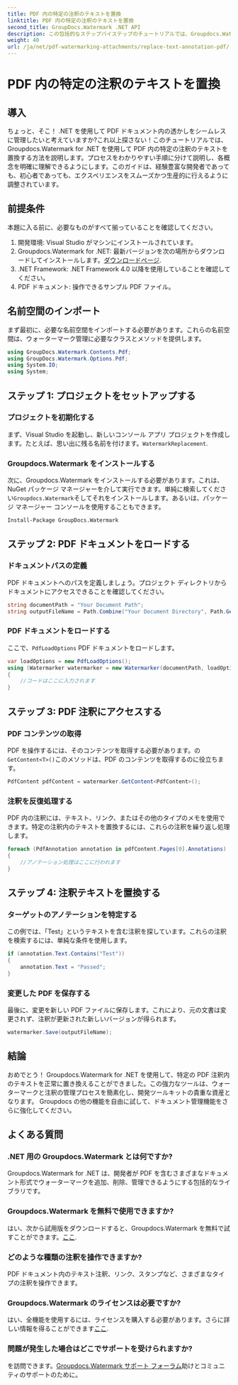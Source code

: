 ```yaml
---
title: PDF 内の特定の注釈のテキストを置換
linktitle: PDF 内の特定の注釈のテキストを置換
second_title: GroupDocs.Watermark .NET API
description: この包括的なステップバイステップのチュートリアルでは、Groupdocs.Watermark for .NET を使用して特定の PDF 注釈内のテキストを置換する方法を学びます。
weight: 40
url: /ja/net/pdf-watermarking-attachments/replace-text-annotation-pdf/
---
```


# PDF 内の特定の注釈のテキストを置換

## 導入
ちょっと、そこ！ .NET を使用して PDF ドキュメント内の透かしをシームレスに管理したいと考えていますか?これ以上探さない！このチュートリアルでは、Groupdocs.Watermark for .NET を使用して PDF 内の特定の注釈のテキストを置換する方法を説明します。プロセスをわかりやすい手順に分けて説明し、各概念を明確に理解できるようにします。このガイドは、経験豊富な開発者であっても、初心者であっても、エクスペリエンスをスムーズかつ生産的に行えるように調整されています。
## 前提条件
本題に入る前に、必要なものがすべて揃っていることを確認してください。
1. 開発環境: Visual Studio がマシンにインストールされています。
2.  Groupdocs.Watermark for .NET: 最新バージョンを次の場所からダウンロードしてインストールします。[ダウンロードページ](https://releases.groupdocs.com/Watermark/net/).
3. .NET Framework: .NET Framework 4.0 以降を使用していることを確認してください。
4. PDF ドキュメント: 操作できるサンプル PDF ファイル。
## 名前空間のインポート
まず最初に、必要な名前空間をインポートする必要があります。これらの名前空間は、ウォーターマーク管理に必要なクラスとメソッドを提供します。
```csharp
using GroupDocs.Watermark.Contents.Pdf;
using GroupDocs.Watermark.Options.Pdf;
using System.IO;
using System;
```
## ステップ 1: プロジェクトをセットアップする
### プロジェクトを初期化する
まず、Visual Studio を起動し、新しいコンソール アプリ プロジェクトを作成します。たとえば、思い出に残る名前を付けます。`WatermarkReplacement`.
### Groupdocs.Watermark をインストールする
次に、Groupdocs.Watermark をインストールする必要があります。これは、NuGet パッケージ マネージャーを介して実行できます。単純に検索してください`Groupdocs.Watermark`そしてそれをインストールします。あるいは、パッケージ マネージャー コンソールを使用することもできます。
```shell
Install-Package GroupDocs.Watermark
```
## ステップ 2: PDF ドキュメントをロードする
### ドキュメントパスの定義
PDF ドキュメントへのパスを定義しましょう。プロジェクト ディレクトリからドキュメントにアクセスできることを確認してください。
```csharp
string documentPath = "Your Document Path";
string outputFileName = Path.Combine("Your Document Directory", Path.GetFileName(documentPath));
```
### PDF ドキュメントをロードする
ここで、`PdfLoadOptions` PDF ドキュメントをロードします。
```csharp
var loadOptions = new PdfLoadOptions();
using (Watermarker watermarker = new Watermarker(documentPath, loadOptions))
{
    //コードはここに入力されます
}
```
## ステップ 3: PDF 注釈にアクセスする
### PDF コンテンツの取得
PDF を操作するには、そのコンテンツを取得する必要があります。の`GetContent<T>()`このメソッドは、PDF のコンテンツを取得するのに役立ちます。
```csharp
PdfContent pdfContent = watermarker.GetContent<PdfContent>();
```
### 注釈を反復処理する
PDF 内の注釈には、テキスト、リンク、またはその他のタイプのメモを使用できます。特定の注釈内のテキストを置換するには、これらの注釈を繰り返し処理します。
```csharp
foreach (PdfAnnotation annotation in pdfContent.Pages[0].Annotations)
{
    //アノテーション処理はここに行われます
}
```
## ステップ 4: 注釈テキストを置換する
### ターゲットのアノテーションを特定する
この例では、「Test」というテキストを含む注釈を探しています。これらの注釈を検索するには、単純な条件を使用します。
```csharp
if (annotation.Text.Contains("Test"))
{
    annotation.Text = "Passed";
}
```
### 変更した PDF を保存する
最後に、変更を新しい PDF ファイルに保存します。これにより、元の文書は変更されず、注釈が更新された新しいバージョンが得られます。
```csharp
watermarker.Save(outputFileName);
```

## 結論
おめでとう！ Groupdocs.Watermark for .NET を使用して、特定の PDF 注釈内のテキストを正常に置き換えることができました。この強力なツールは、ウォーターマークと注釈の管理プロセスを簡素化し、開発ツールキットの貴重な資産となります。 Groupdocs の他の機能を自由に試して、ドキュメント管理機能をさらに強化してください。
## よくある質問
### .NET 用の Groupdocs.Watermark とは何ですか?
Groupdocs.Watermark for .NET は、開発者が PDF を含むさまざまなドキュメント形式でウォーターマークを追加、削除、管理できるようにする包括的なライブラリです。
### Groupdocs.Watermark を無料で使用できますか?
はい、次から試用版をダウンロードすると、Groupdocs.Watermark を無料で試すことができます。[ここ](https://releases.groupdocs.com/).
### どのような種類の注釈を操作できますか?
PDF ドキュメント内のテキスト注釈、リンク、スタンプなど、さまざまなタイプの注釈を操作できます。
### Groupdocs.Watermark のライセンスは必要ですか?
はい、全機能を使用するには、ライセンスを購入する必要があります。さらに詳しい情報を得ることができます[ここ](https://purchase.groupdocs.com/buy).
### 問題が発生した場合はどこでサポートを受けられますか?
を訪問できます。[Groupdocs.Watermark サポート フォーラム](https://forum.groupdocs.com/c/watermark/19)助けとコミュニティのサポートのために。